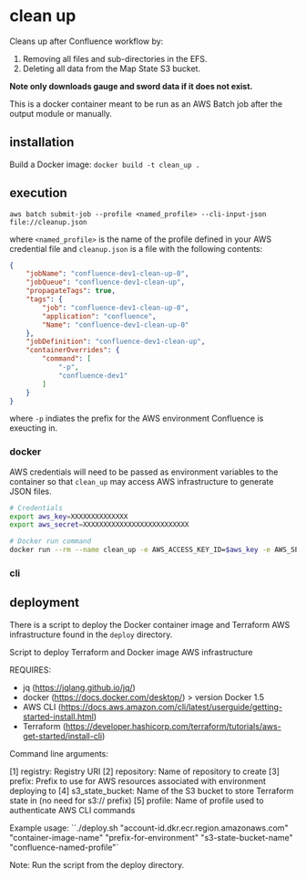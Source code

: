 # clean up

Cleans up after Confluence workflow by:
1) Removing all files and sub-directories in the EFS.
2) Deleting all data from the Map State S3 bucket.

**Note only downloads gauge and sword data if it does not exist.**

This is a docker container meant to be run as an AWS Batch job after the output
module or manually.

## installation

Build a Docker image: `docker build -t clean_up .`

## execution

`aws batch submit-job --profile <named_profile> --cli-input-json file://cleanup.json`

where `<named_profile>` is the name of the profile defined in your AWS credential file and `cleanup.json` is a file with the following contents:

```json
{
    "jobName": "confluence-dev1-clean-up-0",
    "jobQueue": "confluence-dev1-clean-up",
    "propagateTags": true,
    "tags": {
        "job": "confluence-dev1-clean-up-0",
        "application": "confluence",
        "Name": "confluence-dev1-clean-up-0"
    },
    "jobDefinition": "confluence-dev1-clean-up",
    "containerOverrides": {
        "command": [
            "-p",
            "confluence-dev1"
        ]
    }
}
```

where `-p` indiates the prefix for the AWS environment Confluence is exeucting in.

### docker

AWS credentials will need to be passed as environment variables to the container so that `clean_up` may access AWS infrastructure to generate JSON files.

```bash
# Credentials
export aws_key=XXXXXXXXXXXXXX
export aws_secret=XXXXXXXXXXXXXXXXXXXXXXXXXX

# Docker run command
docker run --rm --name clean_up -e AWS_ACCESS_KEY_ID=$aws_key -e AWS_SECRET_ACCESS_KEY=$aws_secret -e AWS_DEFAULT_REGION=us-west-2 clean_up:latest
```

### cli



## deployment

There is a script to deploy the Docker container image and Terraform AWS infrastructure found in the `deploy` directory.

Script to deploy Terraform and Docker image AWS infrastructure

REQUIRES:

- jq (<https://jqlang.github.io/jq/>)
- docker (<https://docs.docker.com/desktop/>) > version Docker 1.5
- AWS CLI (<https://docs.aws.amazon.com/cli/latest/userguide/getting-started-install.html>)
- Terraform (<https://developer.hashicorp.com/terraform/tutorials/aws-get-started/install-cli>)

Command line arguments:

[1] registry: Registry URI
[2] repository: Name of repository to create
[3] prefix: Prefix to use for AWS resources associated with environment deploying to
[4] s3_state_bucket: Name of the S3 bucket to store Terraform state in (no need for s3:// prefix)
[5] profile: Name of profile used to authenticate AWS CLI commands

Example usage: ``./deploy.sh "account-id.dkr.ecr.region.amazonaws.com" "container-image-name" "prefix-for-environment" "s3-state-bucket-name" "confluence-named-profile"`

Note: Run the script from the deploy directory.
